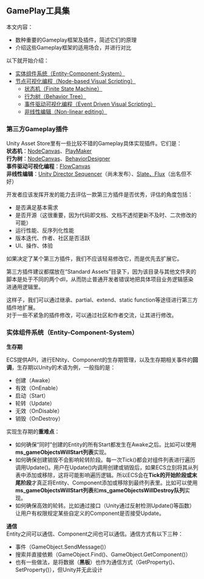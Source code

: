 ## GamePlay工具集

本文内容：

- 数种重要的Gameplay框架及插件，简述它们的原理
- 介绍这些Gameplay框架的适用场合，并进行对比

以下就开始介绍：

- [实体组件系统（Entity-Component-System）](https://en.m.wikipedia.org/wiki/Entity_component_system)
- [节点可视化编程（Node-based Visual Scripting）](https://en.m.wikipedia.org/wiki/Visual_programming_language)
  - [状态机（Finite State Machine）](https://en.m.wikipedia.org/wiki/Finite-state_machine)
  - [行为树（Behavior Tree）](https://en.m.wikipedia.org/wiki/Behavior_tree_(artificial_intelligence,_robotics_and_control))
  - [事件驱动可视化编程（Event Driven Visual Scripting）](https://en.m.wikipedia.org/wiki/Event-driven_programming)
  - [非线性编辑（Non-linear editing）](https://en.m.wikipedia.org/wiki/Non-linear_editing_system)


### 第三方Gameplay插件
Unity Asset Store里有一些比较不错的Gameplay具体实现插件。它们是：  
**状态机**：[NodeCanvas](https://www.assetstore.unity3d.com/en/#!/content/14914)、[PlayMaker](https://www.assetstore.unity3d.com/en/#!/content/368)  
**行为树**：[NodeCanvas](https://www.assetstore.unity3d.com/en/#!/content/14914)、[BehaviorDesigner](https://www.assetstore.unity3d.com/en/#!/content/15277)  
**事件驱动可视化编程**：[FlowCanvas](https://www.assetstore.unity3d.com/en/#!/content/33903)  
**非线性编辑**：[Unity Director Sequencer](http://unity3d.com/cn/unity/roadmap)（尚未发布）、[Slate、Flux](https://www.assetstore.unity3d.com/en/#!/content/56558)（出名但不好）

开发者应该发挥开发的能力去评估一款第三方插件是否优秀，评估的角度包括：
- 是否满足基本需求
- 是否开源（这很重要，因为代码即文档、文档不透彻更新不及时、二次修改的可能）
- 运行性能、反序列化性能
- 版本迭代、作者、社区是否活跃
- UI、操作、体验

如果决定了某个第三方插件，我们不应该轻易修改它，而是优先去扩展它。

第三方插件建议都摆放在“Standard Assets”目录下，因为该目录与其他文件夹的脚本是处于不同的两个dll，从而防止普通开发者错误地把具体项目业务逻辑感染进通用逻辑里。

这样子，我们可以通过继承、partial、extend、static function等途径进行第三方插件地扩展。  
对于一些不紧急的插件修改，可以通过社区和作者交流，让其进行修改。

### 实体组件系统（Entity-Component-System）
**生存期**

ECS提供API，进行ENtity、Component的生存期管理，以及生存期相关事件的**回调**，生存期以Unity的术语为例，一般指的是：
- 创建（Awake）
- 有效（OnEnable）
- 启动（Start）
- 轮转（Update）
- 无效（OnDisable）
- 销毁（OnDestroy）

实现生存期的**重难点**：
- 如何确保“同时”创建的Entity的所有Start都发生在Awake之后。比如可以使用**ms_gameObjectsWillStart列表**实现。
- 如何确保创建销毁不会影响轮转阶段。每一次Tick()都会对组件列表进行遍历调用Update()。用户在Update()内调用创建或销毁后，如果ECS立刻将其从列表中添加或移除，这将可能影响遍历逻辑。所以ECS会在**Tick的开始阶段或末尾阶段**才真正将Entity、Component添加或移除到最终列表里。比如可以使用**ms_gameObjectsWillStart列表**和**ms_gameObjectsWillDestroy队列**实现。
- 如何确保高效的轮转。比如通过接口（Unity通过反射检测Update()等函数）让用户有权限规定某些自定义的Component是否接受Update。

**通信**  
Entity之间可以通信、Component之间也可以通信。通信方式有以下三种：
- 事件（GameObject.SendMessage()）
- 搜索并直接依赖（GameObject.Find()、GameObject.GetComponent()）
- 也有一些做法，是将数据（**黑板**）也作为通信方式（GetProperty()、SetProperty()），但Unity并无此设计